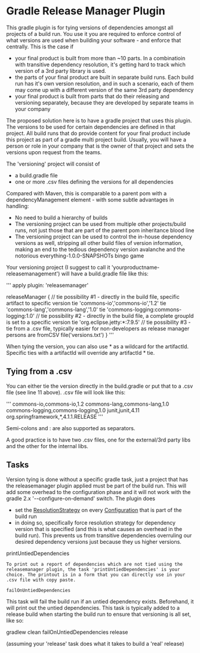 Gradle Release Manager Plugin
=============
This gradle plugin is for tying versions of dependencies amongst all projects of a build run. You use it you are required to enforce control of what versions are used when building your software - and enforce that centrally. This is the case if
- your final product is built from more than ~10 parts. In a combinatioin with transitive dependency resolution, it's getting hard to track which version of a 3rd party library is used.
- the parts of your final product are built in separate build runs. Each build run has it's own version resolution, and in such a scenario, each of them may come up with a different version of the same 3rd party dependency
- your final product is built from parts that do their releasing and versioning separately, because they are developed by separate teams in your company   

The proposed solution here is to have a gradle project that uses this plugin. The versions to be used for certain dependencies are defined in that project. All build runs that do provide content for your final product include this project as part of a gradle multi project build. Usually, you will have a person or role in your company that is the owner of that project and sets the versions upon request from the teams.

The 'versioning' project will consist of
- a build.gradle file
- one or more .csv files defining the versions for all dependencies 

Compared with Maven, this is comparable to a parent pom with a dependencyManagement element - with some subtle advantages in handling:
- No need to build a hierarchy of builds
- The versioning project can be used from multiple other projects/build runs, not just those that are part of the parent pom inheritance blood line
- The versioning project can be used to control the in-house dependency versions as well, stripping all other build files of version information, making an end to the tedious dependency version avalanche and the notorious everything-1.0.0-SNAPSHOTs bingo game 

Your versioning project (I suggest to call it 'yourproductname-releasemanagement') will have a build.gradle file like this:

'''
apply plugin: 'releasemanager'

releaseManager {
// tie possibility #1 - directly in the build file, specific artifact to specific version
  tie 'commons-io','commons-io','1.2'
  tie 'commons-lang','commons-lang','1.0'
  tie 'commons-logging:commons-logging:1.0'
// tie possibility #2 - directly in the build file, a complete groupId is set to a specific version
  tie 'org.eclipse.jetty:*:7.9.5'
// tie possibility #3 - tie from a .csv file, typically easier for non-developers as release manager persons are
  fromCSV file('versions.txt')
}
'''

When tying the version, you can also use \* as a wildcard for the artifactId. Specific ties with a artifactId will override any artifactId \* tie.

Tying from a .csv
------------
You can either tie the version directly in the build.gradle or put that to a .csv file (see line 11 above). .csv file will look like this:

'''
commons-io,commons-io,1.2
commons-lang,commons-lang,1.0
commons-logging,commons-logging,1.0
junit,junit,4.11
org.springframework,*,4.1.1.RELEASE
'''

Semi-colons and : are also supported as separators.

A good practice is to have two .csv files, one for the external/3rd party libs and the other for the internal libs.

Tasks
-------
Version tying is done without a specific gradle task, just a project that has the releasemanager plugin applied must be part of the build run. 
This will add some overhead to the configuration phase and it will not work with the gradle 2.x '--configure-on-demand' switch.
The plugin does 
- set the [ResolutionStrategy](http://gradle.org/docs/current/dsl/org.gradle.api.artifacts.ResolutionStrategy.html) on every [Configuration](http://gradle.org/docs/current/dsl/org.gradle.api.artifacts.Configuration.html) that is part of the build run
- in doing so, specifically force resolution strategy for dependency version that is specified (and this is what causes an overhead in the build run). This prevents us from transitive dependencies overruling our desired dependency versions just because they us higher versions. 

printUntiedDependencies
~~~~~
To print out a report of dependencies which are not tied using the releasemanager plugin, the task 'printUntiedDependencies' is your choice. The printout is in a form that you can directly use in your .csv file with copy paste. 

failOnUntiedDependencies
~~~~~~
This task will fail the build run if an untied dependency exists. Beforehand, it will print out the untied dependencies. This task is typically added to 
a release build when starting the build run to ensure that versioning is all set, like so:

gradlew clean failOnUntiedDependencies release

(assuming your 'release' task does what it takes to build a 'real' release)
